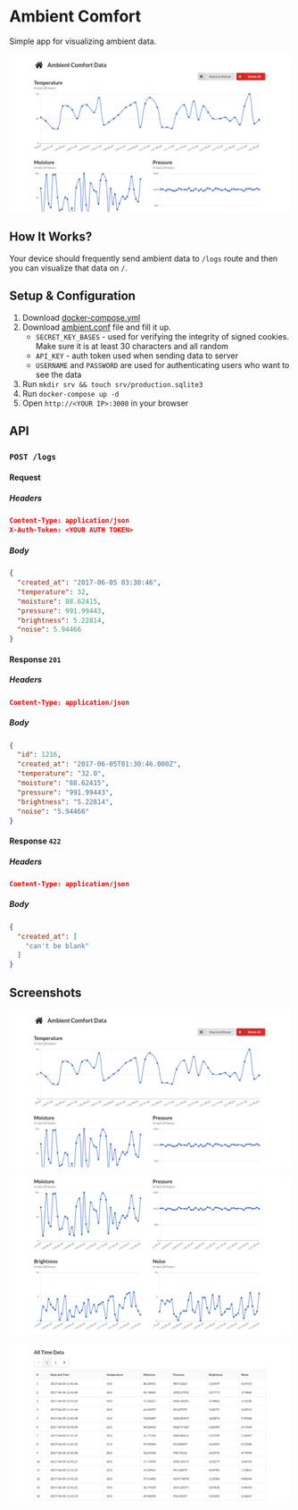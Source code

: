 # Ambient Comfort
Simple app for visualizing ambient data.

![Application screenshot](https://github.com/hermanzdosilovic/ambient-comfort/blob/master/.github/screenshot1.png)

## How It Works?
Your device should frequently send ambient data to `/logs` route and then you can visualize that data on `/`.

## Setup & Configuration

1. Download [docker-compose.yml](https://github.com/hermanzdosilovic/ambient-comfort/blob/master/docker-compose.yml)
2. Download [ambient.conf](https://github.com/hermanzdosilovic/ambient-comfort/blob/master/ambient.conf) file and fill it up.
    - `SECRET_KEY_BASES` - used for verifying the integrity of signed cookies. Make sure it is at least 30 characters and all random
    - `API_KEY` - auth token used when sending data to server
    - `USERNAME` and `PASSWORD` are used for authenticating users who want to see the data
3. Run `mkdir srv && touch srv/production.sqlite3`
4. Run `docker-compose up -d`
5. Open `http://<YOUR IP>:3000` in your browser

## API
### `POST /logs`
#### Request
##### Headers
```json
Content-Type: application/json
X-Auth-Token: <YOUR AUTH TOKEN>
```

##### Body
```json
{
  "created_at": "2017-06-05 03:30:46",
  "temperature": 32,
  "moisture": 88.62415,
  "pressure": 991.99443,
  "brightness": 5.22814,
  "noise": 5.94466
}
```

#### Response `201`
##### Headers
```json
Content-Type: application/json
```

##### Body
```json
{
  "id": 1216,
  "created_at": "2017-06-05T01:30:46.000Z",
  "temperature": "32.0",
  "moisture": "88.62415",
  "pressure": "991.99443",
  "brightness": "5.22814",
  "noise": "5.94466"
}
```

#### Response `422`
##### Headers
```json
Content-Type: application/json
```

##### Body
```json
{
  "created_at": [
    "can't be blank"
  ]
}
```

## Screenshots
![Application screenshot #1](https://github.com/hermanzdosilovic/ambient-comfort/blob/master/.github/screenshot1.png)

![Application screenshot #2](https://github.com/hermanzdosilovic/ambient-comfort/blob/master/.github/screenshot2.png)

![Application screenshot #3](https://github.com/hermanzdosilovic/ambient-comfort/blob/master/.github/screenshot3.png)
